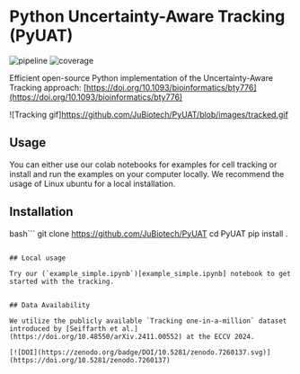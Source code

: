 # Python Uncertainty-Aware Tracking (PyUAT)

![pipeline](https://jugit.fz-juelich.de/IBG-1/ModSim/imageanalysis/uat/badges/main/pipeline.svg)
![coverage](https://jugit.fz-juelich.de/IBG-1/ModSim/imageanalysis/uat/badges/main/coverage.svg?job=coverage)



Efficient open-source Python implementation of the Uncertainty-Aware Tracking approach: [https://doi.org/10.1093/bioinformatics/bty776](https://doi.org/10.1093/bioinformatics/bty776)


![Tracking gif]https://github.com/JuBiotech/PyUAT/blob/images/tracked.gif

## Usage

You can either use our colab notebooks for examples for cell tracking or install and run the examples on your computer locally. We recommend the usage of Linux ubuntu for a local installation.

## Installation

bash```
git clone https://github.com/JuBiotech/PyUAT
cd PyUAT
pip install .
```

## Local usage

Try our (`example_simple.ipynb`)[example_simple.ipynb] notebook to get started with the tracking.


## Data Availability

We utilize the publicly available `Tracking one-in-a-million` dataset introduced by [Seiffarth et al.](https://doi.org/10.48550/arXiv.2411.00552) at the ECCV 2024.

[![DOI](https://zenodo.org/badge/DOI/10.5281/zenodo.7260137.svg)](https://doi.org/10.5281/zenodo.7260137)
